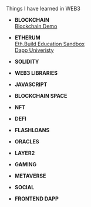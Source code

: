Things I have learned in WEB3   

* **BLOCKCHAIN**  
[Blockchain Demo](https://andersbrownworth.com/blockchain)  

* **ETHERUM**  
[Eth.Build Education Sandbox](https://eth.build)  
[Dapp Univeristy](https://dappuniversity.com)

* **SOLIDITY** 
* **WEB3 LIBRARIES**
* **JAVASCRIPT**

* **BLOCKCHAIN SPACE**  
 * **NFT**
 * **DEFI**
 * **FLASHLOANS**
 * **ORACLES**
 * **LAYER2**
 * **GAMING**
 * **METAVERSE**
 * **SOCIAL** 
    

* **FRONTEND DAPP**
